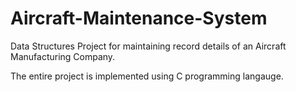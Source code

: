 # Aircraft-Maintenance-System

Data Structures Project for maintaining record details of an Aircraft Manufacturing Company.

The entire project is implemented using C programming langauge.

